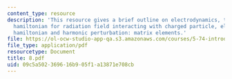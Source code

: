 ```yaml
---
content_type: resource
description: 'This resource gives a brief outline on electrodynamics, talks about
  hamiltonian for radiation field interacting with charged particle, electric dipole
  hamiltonian and harmonic perturbation: matrix elements.'
file: https://ol-ocw-studio-app-qa.s3.amazonaws.com/courses/5-74-introductory-quantum-mechanics-ii-spring-2004/09c5a502369616b905f1a13871e708cb_8.pdf
file_type: application/pdf
resourcetype: Document
title: 8.pdf
uid: 09c5a502-3696-16b9-05f1-a13871e708cb
---
```

